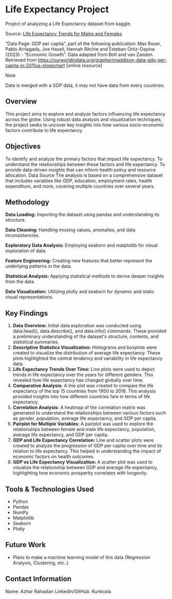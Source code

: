 # Life Expectancy Project
Project of analyzing a Life Expectancy dataset from kaggle.

Source: [Life Expectancy Trends for Males and Females](https://www.kaggle.com/datasets/saimondahal/life-expectancy-trends-for-males-and-females)

“Data Page: GDP per capita”, part of the following publication: Max Roser, Pablo Arriagada, Joe Hasell, Hannah Ritchie and Esteban Ortiz-Ospina (2023) - “Economic Growth”. Data adapted from Bolt and van Zanden. Retrieved from https://ourworldindata.org/grapher/maddison-data-gdp-per-capita-in-2011us-slopechart [online resource]


> [!NOTE]
> Data is merged with a GDP data, it may not have data from every countries.

## Overview 
This project aims to explore and analyze factors influencing life expectancy across the globe. Using robust data analysis and visualization techniques, the project seeks to uncover key insights into how various socio-economic factors contribute to life expectancy.

## Objectives
To identify and analyze the primary factors that impact life expectancy.
To understand the relationships between these factors and life expectancy.
To provide data-driven insights that can inform health policy and resource allocation.
Data Source
The analysis is based on a comprehensive dataset that includes variables like GDP, education, employment rates, health expenditure, and more, covering multiple countries over several years.

## Methodology
**Data Loading:** Importing the dataset using pandas and understanding its structure.

**Data Cleaning:** Handling missing values, anomalies, and data inconsistencies.

**Exploratory Data Analysis:** Employing seaborn and matplotlib for visual exploration of data.

**Feature Engineering:** Creating new features that better represent the underlying patterns in the data.

**Statistical Analysis:** Applying statistical methods to derive deeper insights from the data.

**Data Visualization:** Utilizing plotly and seaborn for dynamic and static visual representations.

## Key Findings
1. **Data Overview:** Initial data exploration was conducted using data.head(), data.describe(), and data.info() commands. These provided a preliminary understanding of the dataset's structure, contents, and statistical summaries.
2. **Descriptive Statistics Visualization:** Histograms and boxplots were created to visualize the distribution of average life expectancy. These plots highlighted the central tendency and variability in life expectancy data.
3. **Life Expectancy Trends Over Time:** Line plots were used to depict trends in life expectancy over the years for different genders. This revealed how life expectancy has changed globally over time.
4. **Comparative Analysis:** A line plot was created to compare the life expectancy of the top 15 countries from 1950 to 2018. This analysis provided insights into how different countries fare in terms of life expectancy.
5. **Correlation Analysis:** A heatmap of the correlation matrix was generated to understand the relationships between various factors such as gender, population, average life expectancy, and GDP per capita.
6. **Pairplot for Multiple Variables:** A pairplot was used to explore the relationships between female and male life expectancy, population, average life expectancy, and GDP per capita.
7. **GDP and Life Expectancy Correlation:** Line and scatter plots were created to analyze the progression of GDP per capita over time and its relation to life expectancy. This helped in understanding the impact of economic factors on health outcomes.
8. **GDP vs Life Expectancy Visualization:** A scatter plot was used to visualize the relationship between GDP and average life expectancy, highlighting how economic prosperity correlates with longevity.

## Tools & Technologies Used
- Python
- Pandas
- NumPy
- Matplotlib
- Seaborn
- Plotly

## Future Work
- Plans to make a machine learning model of this data (Regression Analysis, Clustering, etc..)

## Contact Information
Name: Azhar Rahadian
LinkedIn/GitHub: Kunkoala
